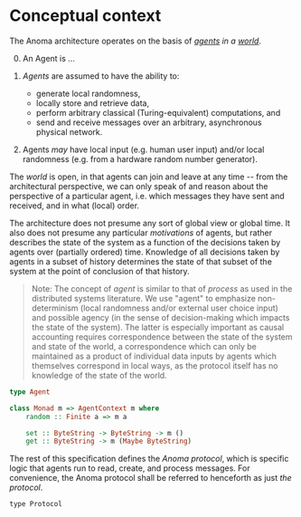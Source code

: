 # Conceptual context

The Anoma architecture operates on the basis of *[agents](../glossary.md#agents) in a [world](../glossary.md#world)*. 

0. An Agent is ...

1. _Agents_ are assumed to have the ability to:
   - generate local randomness, 
   - locally store and retrieve data, 
   - perform arbitrary classical (Turing-equivalent) computations, and
   - send and receive messages over an arbitrary, asynchronous physical network.

2. Agents _may_ have local input (e.g. human user input) and/or local randomness (e.g. from a hardware random number generator).

<!-- TODO: who is we exactly, the user, the system  -->
The _world_ is open, in that agents can join and leave at any time -- from the architectural perspective, we can only speak of and reason about the perspective of a particular agent, i.e. which messages they have sent and received, and in what (local) order.

The architecture does not presume any sort of global view or global time. It also does not presume any particular _motivations_ of agents, but rather describes the state of the system as a function of the decisions taken by agents over (partially ordered) time. Knowledge of all decisions taken by agents in a subset of history determines the state of that subset of the system at the point of conclusion of that history.

> Note: The concept of _agent_ is similar to that of _process_ as used in the distributed systems literature. We use "agent" to emphasize non-determinism (local randomness and/or external user choice input) and possible agency (in the sense of decision-making which impacts the state of the system). The latter is especially important as causal accounting requires correspondence between the state of the system and state of the world, a correspondence which can only be maintained as a product of individual data inputs by agents which themselves correspond in local ways, as the protocol itself has no knowledge of the state of the world.

```haskell
type Agent

class Monad m => AgentContext m where
    random :: Finite a => m a

    set :: ByteString -> ByteString -> m ()
    get :: ByteString -> m (Maybe ByteString)
```

The rest of this specification defines the _Anoma protocol_, which is specific logic that agents run to read, create, and process messages. For convenience, the Anoma protocol shall be referred to henceforth as just _the protocol_.

```
type Protocol
```
